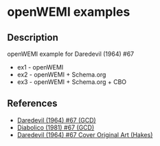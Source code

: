 # openWEMI examples

## Description

openWEMI example for Daredevil (1964) #67

* ex1 - openWEMI
* ex2 - openWEMI + Schema.org
* ex3 - openWEMI + Schema.org + CBO

## References

* [Daredevil (1964) #67 (GCD)](https://www.comics.org/issue/23651/)
* [Diabolico (1981) #67 (GCD)](https://www.comics.org/issue/505288/#2464594)
* [Daredevil (1964) #67 Cover Original Art (Hakes)](https://comics.ha.com/itm/original-comic-art/covers/marie-severin-and-bill-everett-daredevil-67-cover-original-art-with-stan-lee-letter-marvel-1970-/a/7244-92158.s)